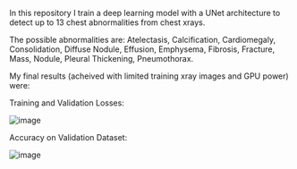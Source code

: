 In this repository I train a deep learning model with a UNet architecture to detect up to 13 chest abnormalities from chest xrays.

The possible abnormalities are: Atelectasis, Calcification, Cardiomegaly, Consolidation, Diffuse Nodule, Effusion, Emphysema, Fibrosis, Fracture, Mass, Nodule, Pleural Thickening, Pneumothorax.




My final results (acheived with limited training xray images and GPU power) were:

Training and Validation Losses:


![image](https://github.com/petercall/ChestXRay/assets/106123313/cc73f1dd-090c-4498-b450-c6829034efdf)


Accuracy on Validation Dataset:


![image](https://github.com/petercall/ChestXRay/assets/106123313/a7711ba5-f880-4749-bbb5-715c5679d2e9)




